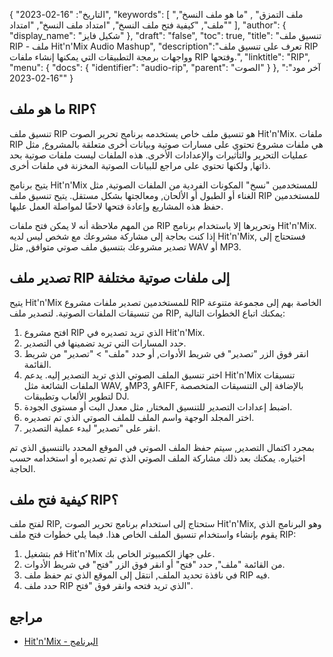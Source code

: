 {
"التاريخ": "16-02-2023",
  "keywords": [
"ملف التمزق" ,
"ما هو ملف النسخ",
"ملف",
"كيفية فتح ملف النسخ",
"امتداد ملف النسخ",
"امتداد"
],
  "author": {
"display_name": "شكيل فايز"
},
"draft": "false",
"toc": true,
"title": "تنسيق ملف RIP - ملف Hit'n'Mix Audio Mashup",
  "description":"تعرف على تنسيق ملف RIP وواجهات برمجة التطبيقات التي يمكنها إنشاء ملفات RIP وفتحها.",
"linktitle": "RIP",
  "menu": {
    "docs": {
      "identifier": "audio-rip",
"parent": "الصوت"
}
},
"آخر مود": "16-02-2023"
}

## ما هو ملف RIP؟

تنسيق ملف RIP هو تنسيق ملف خاص يستخدمه برنامج تحرير الصوت Hit'n'Mix. ملفات RIP هي ملفات مشروع تحتوي على مسارات صوتية وبيانات أخرى متعلقة بالمشروع, مثل عمليات التحرير والتأثيرات والإعدادات الأخرى. هذه الملفات ليست ملفات صوتية بحد ذاتها, ولكنها تحتوي على مراجع للبيانات الصوتية المخزنة في ملفات أخرى.

يتيح برنامج Hit'n'Mix للمستخدمين "نسخ" المكونات الفردية من الملفات الصوتية, مثل الغناء أو الطبول أو الألحان, ومعالجتها بشكل مستقل. يتيح تنسيق ملف RIP للمستخدمين حفظ هذه المشاريع وإعادة فتحها لاحقًا لمواصلة العمل عليها.

من المهم ملاحظة أنه لا يمكن فتح ملفات RIP وتحريرها إلا باستخدام برنامج Hit'n'Mix. إذا كنت بحاجة إلى مشاركة مشروعك مع شخص ليس لديه Hit'n'Mix, فستحتاج إلى تصدير مشروعك بتنسيق ملف صوتي متوافق, مثل WAV أو MP3.

## تصدير ملف RIP إلى ملفات صوتية مختلفة

يتيح Hit'n'Mix للمستخدمين تصدير ملفات مشروع RIP الخاصة بهم إلى مجموعة متنوعة من تنسيقات الملفات الصوتية. لتصدير ملف RIP, يمكنك اتباع الخطوات التالية:

1. افتح مشروع RIP الذي تريد تصديره في Hit'n'Mix.
2. حدد المسارات التي تريد تضمينها في التصدير.
3. انقر فوق الزر "تصدير" في شريط الأدوات, أو حدد "ملف" > "تصدير" من شريط القائمة.
4. اختر تنسيق الملف الصوتي الذي تريد التصدير إليه. يدعم Hit'n'Mix تنسيقات الملفات الشائعة مثل WAV, وMP3, وAIFF, بالإضافة إلى التنسيقات المتخصصة لتطوير الألعاب وتطبيقات DJ.
5. اضبط إعدادات التصدير للتنسيق المختار, مثل معدل البت أو مستوى الجودة.
6. اختر المجلد الوجهة واسم الملف للملف الصوتي الذي تم تصديره.
7. انقر على "تصدير" لبدء عملية التصدير.

بمجرد اكتمال التصدير, سيتم حفظ الملف الصوتي في الموقع المحدد بالتنسيق الذي تم اختياره. يمكنك بعد ذلك مشاركة الملف الصوتي الذي تم تصديره أو استخدامه حسب الحاجة.

## كيفية فتح ملف RIP؟

لفتح ملف RIP, ستحتاج إلى استخدام برنامج تحرير الصوت Hit'n'Mix, وهو البرنامج الذي يقوم بإنشاء واستخدام تنسيق الملف الخاص هذا. فيما يلي خطوات فتح ملف RIP:

1. قم بتشغيل Hit'n'Mix على جهاز الكمبيوتر الخاص بك.
2. من القائمة "ملف", حدد "فتح" أو انقر فوق الزر "فتح" في شريط الأدوات.
3. في نافذة تحديد الملف, انتقل إلى الموقع الذي تم حفظ ملف RIP فيه.
4. حدد ملف RIP الذي تريد فتحه وانقر فوق "فتح".

## مراجع
* [Hit'n'Mix - البرنامج](https://hitnmix.com/)

